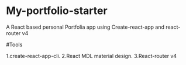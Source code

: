 # My-portfolio-starter 

A React based personal Portfolia app using Create-react-app and react-router v4 

#Tools

1.create-react-app-cli.
2.React MDL material design.
3.React-router v4
